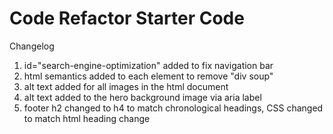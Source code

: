 # Code Refactor Starter Code
Changelog
1. id="search-engine-optimization" added to fix navigation bar
2. html semantics added to each element to remove "div soup"
3. alt text added for all images in the html document
4. alt text added to the hero background image via aria label
5. footer h2 changed to h4 to match chronological headings, CSS changed to match html heading change